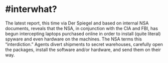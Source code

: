 # #interwhat?

The latest report, this time via Der Spiegel and based on internal NSA
documents, reveals that the NSA, in conjunction with the CIA and FBI,
has begun intercepting laptops purchased online in order to install
(quite literal) spyware and even hardware on the machines. The NSA
terms this “interdiction.” Agents divert shipments to secret
warehouses, carefully open the packages, install the software and/or
hardware, and send them on their way.















